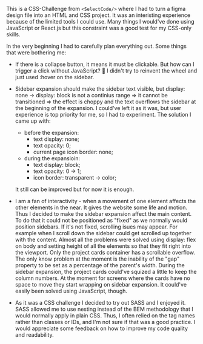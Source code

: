 This is a CSS-Challenge from `<SelectCode/>` where I had to turn a figma design file into
an HTML and CSS project. It was an interisting experience because of the limited tools I could use.
Many things I would've done using JavaScript or React.js but this constraint was a good test
for my CSS-only skills.

In the very beginning I had to carefully plan everything out. Some things that were bothering me:

- If there is a collapse button, it means it must be clickable. But how can I trigger a click without JavaScript? 🤔 I didn't try to reinvent the wheel and just used :hover on the sidebar.
- Sidebar expansion should make the sidebar text visible, but display: none -> display: block is not a continius range => it cannot be transitioned => the effect is choppy and the text overflows the sidebar at the beginning of the expansion. I could've left it as it was, but user experience is top priority for me, so I had to experiment. The solution I came up with:

  - before the expansion:
    - text display: none;
    - text opacity: 0;
    - current page icon border: none;
  - during the expansioin:
    - text display: block;
    - text opacity: 0 -> 1;
    - icon border: transparent -> color;

  It still can be improved but for now it is enough.

- I am a fan of interactivity - when a movement of one element affects the other elements in the near.
  It gives the website some life and motion. Thus I decided to make the sidebar expansion affect the main content. To do that it could not be positioned as "fixed" as we normally would position sidebars. If it's not fixed, scrolling isues may appear. For example when I scroll down the sidebar could get scrolled up together with the content. Almost all the problems were solved using display: flex on body and setting height of all the elements so that they fit right into the viewport. Only the project cards container has a scrollable overflow. The only know problem at the moment is the inability of the "gap" property to be set as a percentage of the parent's width. During the sidebar expansion, the project cards could've squized a little to keep the column numbers. At the moment for screens where the cards have no space to move they start wrapping on sidebar expansion. It could've easily been solved using JavaScript, though.

- As it was a CSS challenge I decided to try out SASS and I enjoyed it. SASS allowed me to use nesting instead of the BEM methodology that I would normally apply in plain CSS. Thus, I often relied on the tag names rather than classes or IDs, and I'm not sure if that was a good practice. I would appreciate some feedback on how to improve my code quality and readability.
